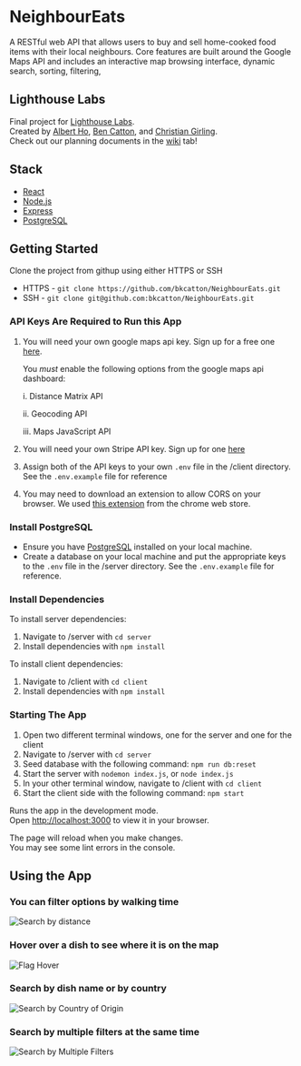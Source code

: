 # NeighbourEats

A RESTful web API that allows users to buy and sell home-cooked
food items with their local neighbours. Core features are built
around the Google Maps API and includes an interactive map
browsing interface, dynamic search, sorting, filtering,

## Lighthouse Labs
Final project for [Lighthouse Labs](https://www.lighthouselabs.ca/en/web-development-bootcamp).\
Created by [Albert Ho](https://github.com/albho),
[Ben Catton](https://github.com/bkcatton),
and [Christian Girling](https://github.com/girlingc).\
Check out our planning documents in the [wiki](https://github.com/bkcatton/NeighbourEats/wiki) tab!

## Stack
- [React](https://reactjs.org/)
- [Node.js](https://nodejs.org/en/)
- [Express](https://www.npmjs.com/package/express)
- [PostgreSQL](https://www.postgresql.org/docs/current/app-psql.html)

## Getting Started
Clone the project from githup using either HTTPS or SSH
- HTTPS - `git clone https://github.com/bkcatton/NeighbourEats.git`
- SSH - `git clone git@github.com:bkcatton/NeighbourEats.git`

### API Keys Are Required to Run this App
1. You will need your own google maps api key. Sign up for a free one [here](https://developers.google.com/maps).

   You *must* enable the following options from the google maps api dashboard:
   
   i. Distance Matrix API
   
   ii. Geocoding API

   iii. Maps JavaScript API

2. You will need your own Stripe API key. Sign up for one [here](https://stripe.com/docs/api)
   
3. Assign both of the API keys to your own `.env` file in the /client directory. See the `.env.example` file for reference

4. You may need to download an extension to allow CORS on your browser. We used [this extension](https://chrome.google.com/webstore/detail/allow-cors-access-control/lhobafahddgcelffkeicbaginigeejlf?hl=en) from the chrome web store.

### Install PostgreSQL
- Ensure you have [PostgreSQL](https://www.postgresql.org/docs/13/app-psql.html) installed on your local machine.
- Create a database on your local machine and put the appropriate keys to the `.env` file in the /server directory. See the `.env.example` file for reference.

### Install Dependencies

To install server dependencies:
1. Navigate to /server with `cd server`
2. Install dependencies with `npm install`

To install client dependencies:
1. Navigate to /client with `cd client`
2. Install dependencies with `npm install`

### Starting The App

1. Open two different terminal windows, one for the server and one for the client
2. Navigate to /server with `cd server`
3. Seed database with the following command:
`npm run db:reset`
4. Start the server with `nodemon index.js`, or `node index.js`
5. In your other terminal window, navigate to /client with `cd client`
6. Start the client side with the following command:
`npm start`

Runs the app in the development mode.\
Open [http://localhost:3000](http://localhost:3000) to view it in your browser.

The page will reload when you make changes.\
You may see some lint errors in the console.

## Using the App

### You can filter options by walking time
![Search by distance](https://github.com/bkcatton/NeighbourEats/blob/main/client/public/app_demo_1.gif?raw=true)

### Hover over a dish to see where it is on the map
![Flag Hover](https://github.com/bkcatton/NeighbourEats/blob/main/client/public/App_hover_demo.gif?raw=true)

### Search by dish name or by country
![Search by Country of Origin](https://github.com/bkcatton/NeighbourEats/blob/main/client/public/app_search_demo.gif?raw=true)

### Search by multiple filters at the same time
![Search by Multiple Filters](https://github.com/bkcatton/NeighbourEats/blob/main/client/public/app_multi_search_demo.gif)






